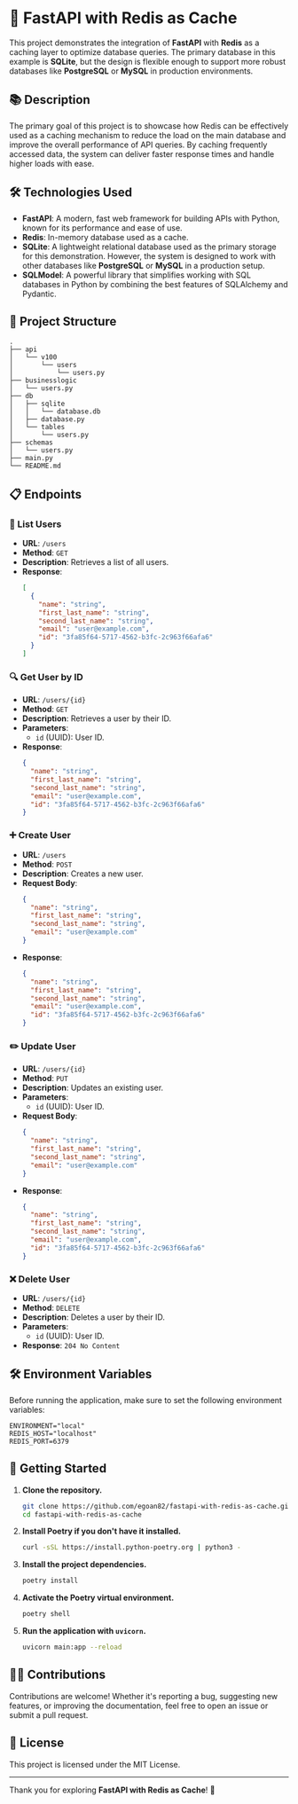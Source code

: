 # 🚀 FastAPI with Redis as Cache

This project demonstrates the integration of **FastAPI** with **Redis** as a caching layer to optimize database queries. The primary database in this example is **SQLite**, but the design is flexible enough to support more robust databases like **PostgreSQL** or **MySQL** in production environments.

## 📚 Description

The primary goal of this project is to showcase how Redis can be effectively used as a caching mechanism to reduce the load on the main database and improve the overall performance of API queries. By caching frequently accessed data, the system can deliver faster response times and handle higher loads with ease.

## 🛠️ Technologies Used

- **FastAPI**: A modern, fast web framework for building APIs with Python, known for its performance and ease of use.
- **Redis**: In-memory database used as a cache.
- **SQLite**: A lightweight relational database used as the primary storage for this demonstration. However, the system is designed to work with other databases like **PostgreSQL** or **MySQL** in a production setup.
- **SQLModel**: A powerful library that simplifies working with SQL databases in Python by combining the best features of SQLAlchemy and Pydantic.

## 📂 Project Structure

```plaintext
.
├── api
│   └── v100
│       └── users
│           └── users.py
├── businesslogic
│   └── users.py
├── db
│   ├── sqlite
│   │   └── database.db
│   ├── database.py
│   └── tables
│       └── users.py
├── schemas
│   └── users.py
├── main.py
└── README.md
```

## 📋 Endpoints

### 📝 List Users

- **URL**: `/users`
- **Method**: `GET`
- **Description**: Retrieves a list of all users.
- **Response**:
  ```json
  [
    {
      "name": "string",
      "first_last_name": "string",
      "second_last_name": "string",
      "email": "user@example.com",
      "id": "3fa85f64-5717-4562-b3fc-2c963f66afa6"
    }
  ]
  ```

### 🔍 Get User by ID

- **URL**: `/users/{id}`
- **Method**: `GET`
- **Description**: Retrieves a user by their ID.
- **Parameters**:
  - `id` (UUID): User ID.
- **Response**:
  ```json
  {
    "name": "string",
    "first_last_name": "string",
    "second_last_name": "string",
    "email": "user@example.com",
    "id": "3fa85f64-5717-4562-b3fc-2c963f66afa6"
  }
  ```

### ➕ Create User

- **URL**: `/users`
- **Method**: `POST`
- **Description**: Creates a new user.
- **Request Body**:
  ```json
  {
    "name": "string",
    "first_last_name": "string",
    "second_last_name": "string",
    "email": "user@example.com"
  }
  ```
- **Response**:
  ```json
  {
    "name": "string",
    "first_last_name": "string",
    "second_last_name": "string",
    "email": "user@example.com",
    "id": "3fa85f64-5717-4562-b3fc-2c963f66afa6"
  }
  ```

### ✏️ Update User

- **URL**: `/users/{id}`
- **Method**: `PUT`
- **Description**: Updates an existing user.
- **Parameters**:
  - `id` (UUID): User ID.
- **Request Body**:
  ```json
  {
    "name": "string",
    "first_last_name": "string",
    "second_last_name": "string",
    "email": "user@example.com"
  }
  ```
- **Response**:
  ```json
  {
    "name": "string",
    "first_last_name": "string",
    "second_last_name": "string",
    "email": "user@example.com",
    "id": "3fa85f64-5717-4562-b3fc-2c963f66afa6"
  }
  ```

### ❌ Delete User

- **URL**: `/users/{id}`
- **Method**: `DELETE`
- **Description**: Deletes a user by their ID.
- **Parameters**:
  - `id` (UUID): User ID.
- **Response**: `204 No Content`

## 🛠️ Environment Variables

Before running the application, make sure to set the following environment variables:

```plaintext
ENVIRONMENT="local"
REDIS_HOST="localhost"
REDIS_PORT=6379
```

## 🚀 Getting Started

1. **Clone the repository.**
   ```sh
   git clone https://github.com/egoan82/fastapi-with-redis-as-cache.git
   cd fastapi-with-redis-as-cache
   ```

2. **Install Poetry if you don't have it installed.**
   ```sh
   curl -sSL https://install.python-poetry.org | python3 -
   ```

3. **Install the project dependencies.**
   ```sh
   poetry install
   ```

4. **Activate the Poetry virtual environment.**
   ```sh
   poetry shell
   ```

5. **Run the application with `uvicorn`.**
   ```sh
   uvicorn main:app --reload
   ```

## 🧑‍💻 Contributions

Contributions are welcome! Whether it's reporting a bug, suggesting new features, or improving the documentation, feel free to open an issue or submit a pull request.

## 📄 License

This project is licensed under the MIT License.

---

Thank you for exploring **FastAPI with Redis as Cache**! 🎉

